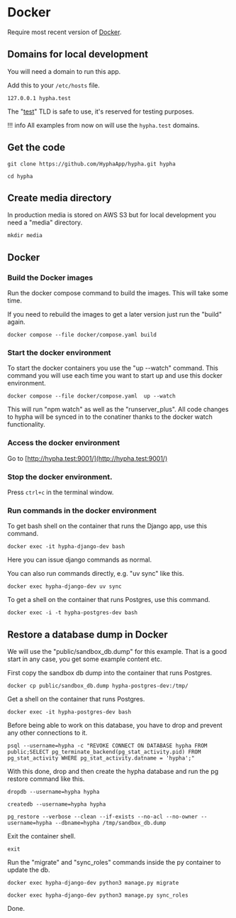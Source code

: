 # Docker

Require most recent version of [Docker](https://www.docker.com/get-started).

## Domains for local development

You will need a domain to run this app.

Add this to your `/etc/hosts` file.

```text
127.0.0.1 hypha.test
```

The "[test](https://en.wikipedia.org/wiki/.test)" TLD is safe to use, it's reserved for testing purposes.

!!! info
    All examples from now on will use the `hypha.test` domains.

## Get the code

```shell
git clone https://github.com/HyphaApp/hypha.git hypha

cd hypha
```

## Create media directory

In production media is stored on AWS S3 but for local development you need a "media" directory.

```shell
mkdir media
```

## Docker

### Build the Docker images

Run the docker compose command to build the images. This will take some time.

If you need to rebuild the images to get a later version just run the "build" again.

```shell
docker compose --file docker/compose.yaml build
```

### Start the docker environment

To start the docker containers you use the "up --watch" command. This command you will use each time you want to start up and use this docker environment.

```shell
docker compose --file docker/compose.yaml  up --watch
```

This will run "npm watch" as well as the "runserver_plus". All code changes to hypha will be synced in to the conatiner thanks to the docker watch functionality.

### Access the docker environment

Go to [http://hypha.test:9001/](http://hypha.test:9001/)

### Stop the docker environment.

Press `ctrl+c` in the terminal window.

### Run commands in the docker environment

To get bash shell on the container that runs the Django app, use this command.

```shell
docker exec -it hypha-django-dev bash
```

Here you can issue django commands as normal.

You can also run commands directly, e.g. "uv sync" like this.

```shell
docker exec hypha-django-dev uv sync
```

To get a shell on the container that runs Postgres, use this command.

```shell
docker exec -i -t hypha-postgres-dev bash
```

## Restore a database dump in Docker

We will use the "public/sandbox\_db.dump" for this example. That is a good start in any case, you get some example content etc.

First copy the sandbox db dump into the container that runs Postgres.

```shell
docker cp public/sandbox_db.dump hypha-postgres-dev:/tmp/
```

Get a shell on the container that runs Postgres.

```shell
docker exec -it hypha-postgres-dev bash
```

Before being able to work on this database, you have to drop and prevent any other connections to it.

```shell
psql --username=hypha -c "REVOKE CONNECT ON DATABASE hypha FROM public;SELECT pg_terminate_backend(pg_stat_activity.pid) FROM pg_stat_activity WHERE pg_stat_activity.datname = 'hypha';"
```

With this done, drop and then create the hypha database and run the pg restore command like this.

```shell
dropdb --username=hypha hypha
```

```shell
createdb --username=hypha hypha
```

```shell
pg_restore --verbose --clean --if-exists --no-acl --no-owner --username=hypha --dbname=hypha /tmp/sandbox_db.dump
```

Exit the container shell.

```shell
exit
```

Run the "migrate" and "sync_roles" commands inside the py container to update the db.

```shell
docker exec hypha-django-dev python3 manage.py migrate
```

```shell
docker exec hypha-django-dev python3 manage.py sync_roles
```

Done.

